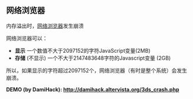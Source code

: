 ## 网络浏览器

内存溢出时，[网络浏览器](网络浏览器 "wikilink")发生崩溃

网络浏览器可以：

- **显示** 一个数值不大于2097152的字符JavaScript变量(2MB)
- **存储** (不显示) 一个不大于2147483648字符的Javascript变量 (2GB)

所以，如果显示的字符超过2097152个，网络浏览器（有时是整个系统）会发生崩溃。

**DEMO (by DamiHack): <http://damihack.altervista.org/3ds_crash.php>**
